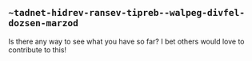## `~tadnet-hidrev-ransev-tipreb--walpeg-divfel-dozsen-marzod`
Is there any way to see what you have so far? I bet others would love to contribute to this!